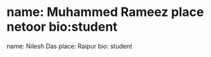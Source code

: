 
name: Muhammed  Rameez
place netoor
bio:student
=======
name: Nilesh Das
place: Raipur 
bio: student

